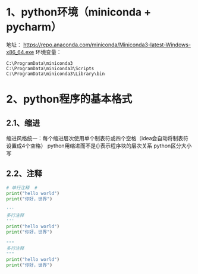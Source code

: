# 1、python环境（miniconda + pycharm）

地址： https://repo.anaconda.com/miniconda/Miniconda3-latest-Windows-x86_64.exe
环境变量：
```
C:\ProgramData\miniconda3 
C:\ProgramData\miniconda3\Scripts 
C:\ProgramData\miniconda3\Library\bin 
```


# 2、python程序的基本格式

## 2.1、缩进

缩进风格统一：每个缩进层次使用单个制表符或四个空格（idea会自动将制表符设置成4个空格）
python用缩进而不是{}表示程序块的层次关系
python区分大小写

## 2.2、注释


```python
# 单行注释  #
print("hello world")  
print("你好，世界")  
  
'''  
多行注释  
'''  
print("hello world")  
print("你好，世界")  
  
"""  
多行注释 
"""  
print("hello world")  
print("你好，世界")
```

## 